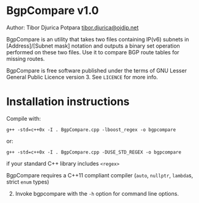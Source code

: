 BgpCompare v1.0
===============

Author: Tibor Djurica Potpara <tibor.djurica@ojdip.net>

BgpCompare is an utility that takes two files containing IP(v6) subnets
in [Address]/[Subnet mask] notation and outputs a binary set operation
performed on these two files. Use it to compare BGP route tables 
for missing routes.

BgpCompare is free software published under the terms of GNU Lesser
General Public Licence version 3. See `LICENCE` for more info.

Installation instructions
=========================

Compile with:
   
    g++ -std=c++0x -I . BgpCompare.cpp -lboost_regex -o bgpcompare

or:

    g++ -std=c++0x -I . BgpCompare.cpp -DUSE_STD_REGEX -o bgpcompare

if your standard C++ library includes `<regex>`

BgpCompare requires a C++11 compliant compiler (`auto`, `nullptr`, `lambda`s,
strict `enum` types)

2. Invoke bgpcompare with the `-h` option for command line options.
